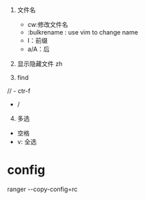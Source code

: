 #

1. 文件名

    - cw:修改文件名
    - :bulkrename : use vim to change name
    - I：前缀
    - a/A：后


2. 显示隐藏文件 zh

3. find

// - ctr-f
- /

4. 多选

- 空格
- v: 全选

# config

ranger --copy-config=rc

